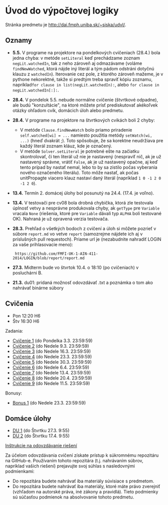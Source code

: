 Úvod do výpočtovej logiky
=========================

Stránka predmetu je http://dai.fmph.uniba.sk/~siska/udvl/.

Oznamy
------
* **5.5.** V programe na projektore na pondelkových cvičeniach (28.4.) bola
     jedna chyba: v metóde `setLiteral` keď prechádzame zoznam
    `negLit.watchedIn`, tak z neho zároveň aj odmazávame (voláme
    `findNewWatched`, ktorá nájde iný literál a tým pádom odstráni dotyčnú
     klauzu z `watchedIn`). Iterovanie cez pole, z ktorého zároveň mažeme,
     je v pythone nekorektné, takže si predtým treba spraviť kópiu zoznamu,
     napríklad`for clause in list(negLit.watchedIn):`,
     alebo `for clause in negLit.watchedIn[:]:`.
* **28.4.** V pondelok 5.5. nebude normálne cvičenie (štvrtkové odpadne),
    ale budú "konzultácie", na ktoré môžete prísť prediskutovať akékoľvek
    otázky ohľadom cvík, domácich úloh alebo predmetu.
* **28.4.** V programe na projektore na štvrtkových cvikách boli 2 chyby:
    * V metóde `Clause.findNewWatch` bolo priamo priradenie
      `self.watched[wi] = ...` namiesto použitia metódy `setWatch(wi, ...)`
      (hneď dvakrát ;). Toto spôsobuje, že sa korektne neudržiava pre každý
      literál zoznam kláuz, kde je označený.
    * V metóde `Solver.setLiteral` je potrebné ešte na začiatku
      skontrolovať, či ten literál už nie je nastavený (nespraviť nič, ak je
      už nastavený správne, vrátiť `False`, ak je už nastavený opačne, aj
      keď tento prípad by nastať nemal, lebo to by sa zistilo počas
      vyberania nového označeného literálu). Toto môže nastať, ak počas
      unitPropagte viacero klauz nastaví daný literál
      (napríklad `1 0 -1 2 0 -1 2 0`).
* **13.4.** Termín 2. domácej úlohy bol posunutý na 24.4. (17.4. je voľno).
* **13.4.** V testovači pre cv08 bola drobná chybička, ktorá zle testovala
    úplnosť vetvy a nesprávne produkovala chyby, ak `getType` pre `Variable`
    vracala `None` (riešenia, ktoré pre `Variable` dávali typ `ALPHA` boli testované
    OK). Nahraná je už opravená verzia testovača.
* **28.3.** Prehľad o všetkých bodoch z cvičení a úloh si môžete pozrieť v súbore
    `report.md` vo vetve `report` (samozrejme nájdete ich aj v príslušných pull
    requestoch). Priame url je (nezabudnite nahradiť LOGIN za vaše
    prihlasovacie meno):

       https://github.com/FMFI-UK-1-AIN-411-2014/LOGIN/blob/report/report.md
* **27.3.** Midterm bude vo štvrtok 10.4. o 18:10 (po cvičeniach) v posluchárni B.
* **21.3.** du01: pridaná možnosť odovzdávať .txt a poznámka o tom ako nahrávať binárne súbory

Cvičenia
--------
* Pon 12:20 H6
* Štv 16:30 H6

Zadania:

* [Cvičenie 1](cv01) (do Pondelka 3.3. 23:59:59)
* [Cvičenie 2](cv02) (do Nedele 9.3. 23:59:59)
* [Cvičenie 3](cv03) (do Nedele 16.3.  23:59:59)
* [Cvičenie 4](cv04) (do Nedele 23.3.  23:59:59)
* [Cvičenie 5](cv05) (do Nedele 30.3.  23:59:59)
* [Cvičenie 6](cv06) (do Nedele 6.4.  23:59:59)
* [Cvičenie 7](cv07) (do Nedele 13.4.  23:59:59)
* [Cvičenie 8](cv08) (do Nedele 20.4.  23:59:59)
* [Cvičenie 9](cv09) (do Nedele 11.5.  23:59:59)

Bonusy:

* [Bonus 1](bonus01) (do Nedele 23.3.  23:59:59)

Domáce úlohy
------------

* [DU 1](du01) (do Štvrtku 27.3. 9:55)
* [DU 2](du02) (do Štvrtku 17.4. 9:55)

[Inštrukcie na odovzdávanie riešení](odovzdavanie.md)

Za účelom odovzdávania cvičení získate prístup k súkromnému repozitáru na GitHub-e.
Používaním tohoto repozitára (t.j. nahrávaním súbrov, napríklad vašich riešení) prejavujte
svoj súhlas s nasledovnými podmienkami:
- Do repozitára budete nahrávať iba materiály súvisiace s predmetom.
- Do repozitára budete nahrávať iba materiály, ktoré máte právo zverejniť
  (vzhľadom na autorské práva, iné zákony a pravidlá).
Tieto podmienky sú súčasťou podmienok na absolvovanie tohoto predmetu.
